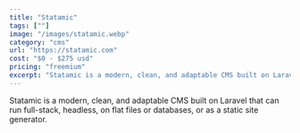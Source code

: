 ```yaml
---
title: "Statamic"
tags: [""]
image: "/images/statamic.webp"
category: "cms"
url: "https://statamic.com"
cost: "$0 - $275 usd"
pricing: "freemium"
excerpt: "Statamic is a modern, clean, and adaptable CMS built on Laravel that can run full-stack, headless, on flat files or databases, or as a static site generator."
---
```


Statamic is a modern, clean, and adaptable CMS built on Laravel that can run full-stack, headless, on flat files or databases, or as a static site generator.